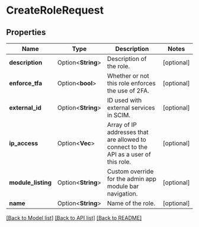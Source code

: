 # CreateRoleRequest

## Properties

Name | Type | Description | Notes
------------ | ------------- | ------------- | -------------
**description** | Option<**String**> | Description of the role. | [optional]
**enforce_tfa** | Option<**bool**> | Whether or not this role enforces the use of 2FA. | [optional]
**external_id** | Option<**String**> | ID used with external services in SCIM. | [optional]
**ip_access** | Option<**Vec<String>**> | Array of IP addresses that are allowed to connect to the API as a user of this role. | [optional]
**module_listing** | Option<**String**> | Custom override for the admin app module bar navigation. | [optional]
**name** | Option<**String**> | Name of the role. | [optional]

[[Back to Model list]](../README.md#documentation-for-models) [[Back to API list]](../README.md#documentation-for-api-endpoints) [[Back to README]](../README.md)


